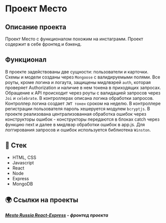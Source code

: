 # Проект Место

## Описание проекта
Проект Место с функционалом похожим на инстаграмм.
Проект содержит в себе фронтед и бэкенд.

## Функционал
В проекте задействованы две сущности: пользователи и карточки. Схемы и модели созданы через `Mongoose` с валидируемыми полями. Все роуты, кроме логина и логаута, защищены мидлвэрей `auth`, которая проверяет Authorization и наличие в нем токена в приходящих запросах. Обращение к API происходит через роуты с валидацией запросов через `Joi` и `celebrate`. В контроллерах описана логика обработки запросов. Контроллер логина создает `JWT токен` сроком на неделю. В контроллере регистрации пользователя пароль хешеруется модулем `bcryptjs`. В проекте реализована централизованная обработка ошибок через конструкторы ошибок - конструкторы передаются в блоках catch через функцию next и далее в мидлвэр обработки ошибок в app.js. Для логгирования запросов и ошибок используется библиотека `Winston`.

## 📃 Стек

- HTML, CSS
- Javascript
- React
- Node
- Express
- MongoDB

## 🌍 Ссылки на проекты

##### [Mesto Russia React-Express](https://glebzhmesto.nomoredomains.work/) - фронтед проекта

